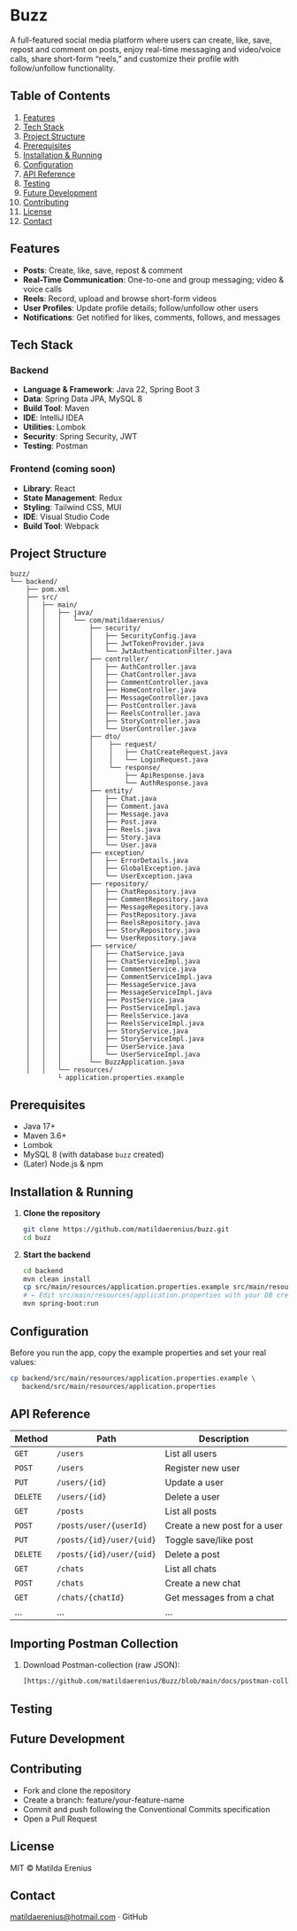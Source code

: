 # Buzz
A full-featured social media platform where users can create, like, save, repost and comment on posts, enjoy real-time messaging and video/voice calls, share short-form “reels,” and customize their profile with follow/unfollow functionality.

## Table of Contents
1. [Features](#features)
2. [Tech Stack](#tech-stack)
3. [Project Structure](#project-structure)
4. [Prerequisites](#prerequisites)
5. [Installation & Running](#installation--running)
6. [Configuration](#configuration)
7. [API Reference](#api-reference)
8. [Testing](#testing)
9. [Future Development](#future-development)
10. [Contributing](#contributing)
11. [License](#license)
12. [Contact](#contact)
    
## Features
- **Posts**: Create, like, save, repost & comment  
- **Real-Time Communication**: One-to-one and group messaging; video & voice calls  
- **Reels**: Record, upload and browse short-form videos  
- **User Profiles**: Update profile details; follow/unfollow other users  
- **Notifications**: Get notified for likes, comments, follows, and messages
  
## Tech Stack
### Backend
- **Language & Framework**: Java 22, Spring Boot 3  
- **Data**: Spring Data JPA, MySQL 8  
- **Build Tool**: Maven  
- **IDE**: IntelliJ IDEA
- **Utilities**: Lombok
- **Security**: Spring Security, JWT  
- **Testing**: Postman

### Frontend (coming soon)
- **Library**: React
- **State Management**: Redux
- **Styling**: Tailwind CSS, MUI
- **IDE**: Visual Studio Code
- **Build Tool**: Webpack 

## Project Structure
```text
buzz/
└── backend/
    ├── pom.xml
    ├── src/
    │   ├── main/
    │   │   ├── java/
    │   │   │   └── com/matildaerenius/
    │   │   │       ├── security/                  
    │   │   │       │   ├── SecurityConfig.java     
    │   │   │       │   ├── JwtTokenProvider.java
    │   │   │       │   └── JwtAuthenticationFilter.java
    │   │   │       ├── controller/
    │   │   │       │   ├── AuthController.java
    │   │   │       │   ├── ChatController.java
    │   │   │       │   ├── CommentController.java
    │   │   │       │   ├── HomeController.java
    │   │   │       │   ├── MessageController.java
    │   │   │       │   ├── PostController.java
    │   │   │       │   ├── ReelsController.java
    │   │   │       │   ├── StoryController.java
    │   │   │       │   └── UserController.java
    │   │   │       ├── dto/
    │   │   │       │    ├── request/
    │   │   │       │    │   ├── ChatCreateRequest.java
    │   │   │       │    │   └── LoginRequest.java
    │   │   │       │    └── response/
    │   │   │       │        ├── ApiResponse.java
    │   │   │       │        └── AuthResponse.java
    │   │   │       ├── entity/                       
    │   │   │       │   ├── Chat.java
    │   │   │       │   ├── Comment.java
    │   │   │       │   ├── Message.java
    │   │   │       │   ├── Post.java
    │   │   │       │   ├── Reels.java
    │   │   │       │   ├── Story.java
    │   │   │       │   └── User.java
    │   │   │       ├── exception/                  
    │   │   │       │   ├── ErrorDetails.java     
    │   │   │       │   ├── GlobalException.java
    │   │   │       │   └── UserException.java
    │   │   │       ├── repository/
    │   │   │       │   ├── ChatRepository.java
    │   │   │       │   ├── CommentRepository.java
    │   │   │       │   ├── MessageRepository.java
    │   │   │       │   ├── PostRepository.java
    │   │   │       │   ├── ReelsRepository.java
    │   │   │       │   ├── StoryRepository.java
    │   │   │       │   └── UserRepository.java
    │   │   │       ├── service/
    │   │   │       │   ├── ChatService.java
    │   │   │       │   ├── ChatServiceImpl.java
    │   │   │       │   ├── CommentService.java
    │   │   │       │   ├── CommentServiceImpl.java
    │   │   │       │   ├── MessageService.java
    │   │   │       │   ├── MessageServiceImpl.java
    │   │   │       │   ├── PostService.java
    │   │   │       │   ├── PostServiceImpl.java
    │   │   │       │   ├── ReelsService.java
    │   │   │       │   ├── ReelsServiceImpl.java
    │   │   │       │   ├── StoryService.java
    │   │   │       │   ├── StoryServiceImpl.java
    │   │   │       │   ├── UserService.java
    │   │   │       │   └── UserServiceImpl.java
    │   │   │       └── BuzzApplication.java
    │   │   └── resources/
            └ application.properties.example
 ```

## Prerequisites
- Java 17+  
- Maven 3.6+
- Lombok
- MySQL 8 (with database `buzz` created)  
- (Later) Node.js & npm  

## Installation & Running

1. **Clone the repository**  
   ```bash
   git clone https://github.com/matildaerenius/buzz.git
   cd buzz
   ```
2. **Start the backend**
   ```bash
   cd backend
   mvn clean install
   cp src/main/resources/application.properties.example src/main/resources/application.properties
   # ← Edit src/main/resources/application.properties with your DB credentials
   mvn spring-boot:run
   ```

## Configuration

Before you run the app, copy the example properties and set your real values:

```bash
cp backend/src/main/resources/application.properties.example \
   backend/src/main/resources/application.properties
```
## API Reference

| Method   | Path                        | Description                  |
| ------   | ----------------------------| ---------------------------- |
| `GET`    | `/users`                    | List all users               |
| `POST`   | `/users`                    | Register new user            |
| `PUT`    | `/users/{id}`               | Update a user                |
| `DELETE` | `/users/{id}`               | Delete a user                |
| `GET`    | `/posts`                    | List all posts               |
| `POST`   | `/posts/user/{userId}`      | Create a new post for a user |
| `PUT`    | `/posts/{id}/user/{uid}`    | Toggle save/like post        |
| `DELETE` | `/posts/{id}/user/{uid}`    | Delete a post                |
| `GET`    | `/chats`                    | List all chats               |
| `POST`   | `/chats`                    | Create a new chat            |
| `GET`    | `/chats/{chatId}`           | Get messages from a chat     |
| …        | …                           | …                            |

## Importing Postman Collection
1. Download Postman-collection (raw JSON):
   ```txt
   [https://github.com/matildaerenius/Buzz/blob/main/docs/postman-collection.json](https://github.com/matildaerenius/buzz/blob/main/docs/Buzz.postman_collection.json)

## Testing

## Future Development

## Contributing
- Fork and clone the repository
- Create a branch: feature/your-feature-name
- Commit and push following the Conventional Commits specification
- Open a Pull Request

## License
MIT © Matilda Erenius

## Contact
matildaerenius@hotmail.com · GitHub
